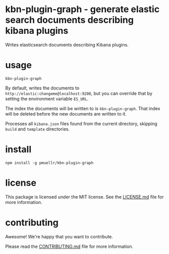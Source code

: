 kbn-plugin-graph - generate elastic search documents describing kibana plugins
================================================================================

Writes elasticsearch documents describing Kibana plugins.


usage
================================================================================

    kbn-plugin-graph

By default, writes the documents to `http://elastic:changeme@localhost:9200`,
but you can override that by setting the environment variable `ES_URL`.

The index the documents will be written to is `kbn-plugin-graph`.  That index
will  be deleted before the new documents are written to it.

Processes all `kibana.json` files found from the current directory, skipping
`build` and `template` directories.


install
================================================================================

    npm install -g pmuellr/kbn-plugin-graph


license
================================================================================

This package is licensed under the MIT license.  See the [LICENSE.md][] file
for more information.


contributing
================================================================================

Awesome!  We're happy that you want to contribute.

Please read the [CONTRIBUTING.md][] file for more information.


[LICENSE.md]: LICENSE.md
[CONTRIBUTING.md]: CONTRIBUTING.md
[CHANGELOG.md]: CHANGELOG.md